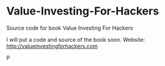 # Value-Investing-For-Hackers

Source code for book Value Investing For Hackers

I will put a code and source of the book soon.
Website: http://valueinvestingforhackers.com

P
